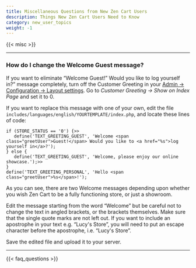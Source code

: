```yaml
---
title: Miscellaneous Questions from New Zen Cart Users 
description: Things New Zen Cart Users Need to Know 
category: new_user_topics 
weight: -1 
---
```


{{< misc >}} 

--- 

### How do I change the Welcome Guest message?

If you want to eliminate “Welcome Guest!” Would you like to log yourself in?” message completely, turn off the Customer Greeting in your 
[Admin -> Configuration -> Layout settings](/user/admin_pages/configuration/configuration_layoutsettings/).  Go to *Customer Greeting -> Show on Index Page* and set it to 0.

If you want to replace this message with one of your own, 
edit the file 
`includes/languages/english/YOURTEMPLATE/index.php`, 
and locate these lines of code:

```
if (STORE_STATUS == '0') {>>
   define('TEXT_GREETING_GUEST', 'Welcome <span class="greetUser">Guest!</span> Would you like to <a href="%s">log yourself in</a>?');
} else {
   define('TEXT_GREETING_GUEST', 'Welcome, please enjoy our online showcase.');>>
}
define('TEXT_GREETING_PERSONAL', 'Hello <span class="greetUser">%s</span>!');
```

As you can see, there are two Welcome messages depending upon whether you wish  Zen Cart to be a fully functioning store, or just a showroom.

Edit the message starting from the word “Welcome” but be careful not to change the text in angled brackets, or the brackets themselves. Make sure that the single quote marks are not left out. If you want to include an apostrophe in your text e.g. “Lucy's Store”, you will need to put an escape character before the apostrophe, i.e. “Lucy\'s Store”.

Save the edited file and upload it to your server.




---
<!-- please keep this at the end --> 
{{< faq_questions >}}
